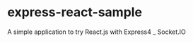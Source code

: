 express-react-sample
====================

A simple application to try React.js with Express4 _ Socket.IO

